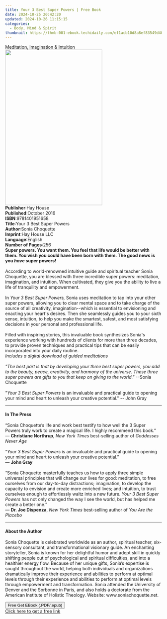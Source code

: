 ```yaml
---
title: Your 3 Best Super Powers | Free Book
date: 2024-10-25 20:42:20
updated: 2024-10-26 11:15:15
categories:
  - Body, Mind & Spirit
thumbnail: https://thmb-001-ebook.techidaily.com/ef1acb10d8a8ef83549d403116f33f5400509a56496aa50421a2ac0b9e5b99db.jpg
---
```

<main id="book-container">
  <div class="flex flex-col">
    <div class="book-brief flex-1 py-6 px-4 sm:p-6 md:py-10 md:px-8">
      <!-- brief-->
      <div class="book-brief-main">Meditation, Imagination & Intuition</div>
    </div>
    <div
      class="book-meta-info flex-1 grid gap-4 col-start-1 col-end-3 row-start-1 sm:mb-6 sm:grid-cols-4 lg:gap-6 lg:col-start-2 lg:row-end-6 lg:row-span-6 lg:mb-0"
    >
      <div
        class="book-meta-info-left place-content-center mt-4 p-4 text-sm leading-6 col-start-2 col-span-2 dark:text-slate-400"
      >
        <img
          class="w-full h-500 object-cover rounded-lg sm:h-255 sm:col-span-2 lg:col-span-full"
          src="https://img-001-ebook.techidaily.com/7e2c31f13fd878656f916eaf1533f09c7704ce54254dd31c1f3c5888ba7924a5.jpg"
          alt=""
          width="312"
          height="500"
        />
      </div>
      <div
        class="book-meta-info-right mt-2 col-start-1 row-start-2 col-span-3 self-center"
      >
        <!-- meta data  -->
        <div class="flex flex-col px-4 md:px-8">
          <div class="flex-1">
            <strong>Publisher</strong>:<span class="px-2">Hay House</span>
          </div>
          <div class="flex-1">
            <strong>Published</strong>:<span class="px-2">October 2016</span>
          </div>
          <div class="flex-1">
            <strong>ISBN</strong>:<span class="px-2">9781401951658</span>
          </div>
          <div class="flex-1">
            <strong>Title</strong>:<span class="px-2"
              >Your 3 Best Super Powers</span
            >
          </div>
          <div class="flex-1">
            <strong>Author</strong>:<span class="px-2">Sonia Choquette</span>
          </div>
          <div class="flex-1">
            <strong>Imprint</strong>:<span class="px-2">Hay House LLC</span>
          </div>
          <div class="flex-1">
            <strong>Language</strong>:<span class="px-2">English</span>
          </div>
          <div class="flex-1">
            <strong>Number of Pages</strong>:<span class="px-2">256</span>
          </div>
        </div>
      </div>
    </div>
    <div class="book-description flex-1 py-6 px-4 sm:p-6 md:py-10 md:px-8">
      <div class="book-description-main">
        <div accordion-content="" id="description">
          <b
            >Super powers. You want them. You feel that life would be better
            with them. You wish you could have been born with them. The good
            news is you <i>have</i> super powers!<br /></b
          ><br />According to world-renowned intuitive guide and spiritual
          teacher Sonia Choquette, you are blessed with three incredible super
          powers: meditation, imagination, and intuition. When cultivated, they
          give you the ability to live a life of tranquility and empowerment.<br /><br />In
          <i>Your 3 Best Super Powers, </i>Sonia uses meditation to tap into
          your other super powers, allowing you to clear mental space and to
          take charge of the source of all creativity, imagination--which is
          essential to envisioning and enacting your heart's desires. Then she
          seamlessly guides you to your sixth sense, intuition, to help you make
          the smartest, safest, and most satisfying decisions in your personal
          and professional life.<br /><br />Filled with inspiring stories, this
          invaluable book synthesizes Sonia's experience working with hundreds
          of clients for more than three decades, to provide proven techniques
          and practical tips that can be easily incorporated into your daily
          routine.<br /><i>Includes a digital download of guided meditations</i
          ><br /><i></i><br /><i
            >"The best part is that by developing your three best super powers,
            you add to the beauty, peace, creativity, and harmony of the
            universe. These three super powers are gifts to you that keep on
            giving to the world." </i
          >--Sonia Choquette<br /><br />"<i>Your 3 Best Super Powers</i> is an
          invaluable and practical guide to opening your mind and heart to
          unleash your creative potential."&nbsp;-- John Gray
        </div>
        <div class="accordion-fader"></div>
      </div>
    </div>
    <div class="book-excerpts flex-1 py-6 px-4 sm:p-6 md:py-10 md:px-8">
      <!-- excerpts-->
      <div class="book-excerpts-main">
        <hr />
        <h4 class="placeholder placeholder-heading">
          <span>In The Press</span>
        </h4>
        <p>
          “Sonia Choquette’s life and work best testify to how well the 3 Super
          Powers truly work to create a magical life. I highly recommend this
          book.”<br />— <b>Christiane Northrup</b>,
          <i>New York Times</i> best-selling author of
          <i>Goddesses Never Age </i><br /><br />“<i
            >Your 3 Best Super Powers</i
          >
          is an invaluable and practical guide to opening your mind and heart to
          unleash your creative potential.”<br />— <b>John Gray</b
          ><br /><br />“Sonia Choquette masterfully teaches us how to apply
          three simple universal principles that will change our lives for good:
          meditation, to free ourselves from our day-to-day distractions;
          imagination, to develop the capacity to envision and create more
          enriched lives; and intuition, to trust ourselves enough to
          effortlessly waltz into a new future.
          <i>Your 3 Best Super Powers </i>has not only changed the way I see the
          world, but has helped me create a better one.”<br />—
          <b>Dr. Joe Dispenza</b>, <i>New York Times </i>best-selling author of
          <i>You Are the Placebo</i>
        </p>
      </div>
    </div>
    <div class="book-about-author flex-1 py-6 px-4 sm:p-6 md:py-10 md:px-8">
      <!-- about author-->
      <div class="book-main-author-main">
        <hr />
        <h4 class="placeholder placeholder-heading">
          <span>About the Author</span>
        </h4>
        <p>
          Sonia Choquette is celebrated worldwide as an author, spiritual
          teacher, six-sensory consultant, and transformational visionary guide.
          An enchanting storyteller, Sonia is known for her delightful humor and
          adept skill in quickly shifting people out of psychological and
          spiritual difficulties, and into a healthier energy flow. Because of
          her unique gifts, Sonia’s expertise is sought throughout the world,
          helping both individuals and organizations dramatically improve their
          experience and abilities to perform at optimal levels through their
          experience and abilities to perform at optimal levels through
          empowerment and transformation. Sonia attended the University of
          Denver and the Sorbonne in Paris, and also holds a doctorate from the
          American Institute of Holistic Theology. Website:
          www.soniachoquette.net.
        </p>
      </div>
    </div>
    <div class="book-free-get flex-1 py-6 px-4 sm:p-6 md:py-10 md:px-8">
      <button
        id="btn-free-get"
        class="bg-blue-500 hover:bg-blue-700 text-white font-bold py-2 px-4 rounded"
      >
        Free Get EBook (.PDF/.epub)
      </button>
      <div id="countdown-display" class="px-2 text-lg mt-2"></div>
      <a
        id="free-link"
        class="hidden bg-blue-500 hover:bg-blue-700 text-white font-bold py-2 px-4 rounded"
        href="https://www.ebooks.com/en-us/book/96317295/your-3-best-super-powers/sonia-choquette/"
        target="_blank"
        >Click here to get a free link</a
      >
    </div>
    <script>
      let countdownTime = 0;
      let countdownInterval = null;
      document
        .getElementById('btn-free-get')
        .addEventListener('click', startCountdown);
      function startCountdown() {
        countdownTime = new Date().getTime() + 60000 * 3;
        countdownInterval = setInterval(updateCountdown, 1000);
        document.getElementById('btn-free-get').disabled = true;
        document
          .getElementById('btn-free-get')
          .classList.add('bg-gray-500', 'cursor-not-allowed');
      }
      function updateCountdown() {
        let currentTime = new Date().getTime();
        let timeLeft = countdownTime - currentTime;
        let secondsLeft = Math.floor(timeLeft / 1000);
        document.getElementById('countdown-display').innerHTML =
          `Remaining time: ${secondsLeft} seconds.`;
        if (secondsLeft <= 0) {
          clearInterval(countdownInterval);
          document.getElementById('btn-free-get').classList.add('hidden');
          document.getElementById('free-link').classList.remove('hidden');
          document.getElementById('countdown-display').innerHTML = '';
        }
      }
    </script>
  </div>
</main>
